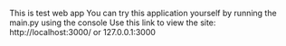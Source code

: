 This is test web app
You can try this application yourself by running the main.py  using the console
Use this link to view the site: http://localhost:3000/ or 127.0.0.1:3000
